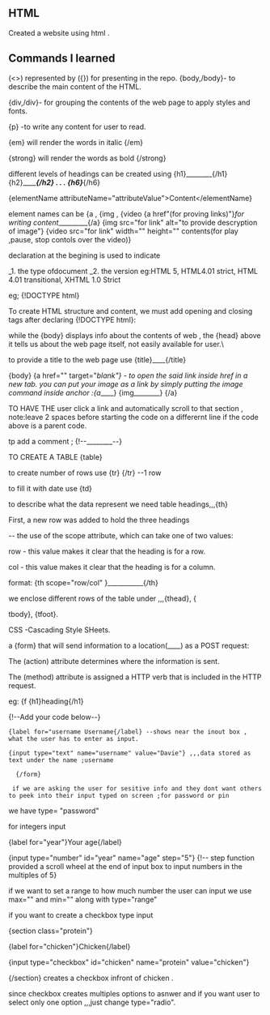 **HTML**
--- 

Created a website using html .

**Commands I learned**
---

(<>) represented by ({}) for presenting in the repo.
{body,/body}- to describe the main content of the HTML.
 
{div,/div}- for grouping the contents of the web page to apply styles and fonts.

{p} -to write any content for user to read.

{em} will render the words in italic {/em}

{strong} will render the words as bold {/strong}

different levels of headings can be created using 
{h1}________{/h1}
{h2}_______{/h2}
.
.
.
{h6}___{/h6}

{elementName attributeName="attributeValue">Content</elementName}

element names can be {a , {img , {video
{a href"(for proving links)"}_for writing content__________{/a}
{img src="for link" alt="to provide descryption of image"}
{video src="for link" width="" height="" contents(for play ,pause, stop contols over the video)}

declaration at the begining is used to indicate 

_1. the type ofdocument _2. the version  eg:HTML 5, HTML4.01 strict, HTML 4.01 transitional, XHTML 1.0 Strict

eg; {!DOCTYPE html}

To create HTML structure and content, we must add opening and closing <html> tags after declaring {!DOCTYPE html}:

while the {body} displays info about the contents of web , the {head} above it tells us about the web page itself, not easily available for user.\

to provide a title to the web page use {title}____{/title}

{body}
{a href="" target="_blank"} - to open the said link inside href in a new tab.
you can put your image as a link by simply putting the image command inside anchor :{a_____} {img________} {/a}

TO HAVE THE user click a link and automatically scroll to that section ,
note:leave 2 spaces before starting the code on a differernt line if the code above is a parent code.

tp add a comment ; {!--________--}

TO CREATE A TABLE {table}


to create number of rows use {tr} {/tr} --1 row

to fill it with date use {td}

to describe what the data represent we need table headings,,,{th}

First, a new row was added to hold the three headings

-- the use of the scope attribute, which can take one of two values:



row - this value makes it clear that the heading is for a row.

col - this value makes it clear that the heading is for a column.

format: {th scope="row/col" }___________{/th}

we enclose different rows of the table under ,,,{thead}, {

tbody}, {tfoot}.

CSS -Cascading Style SHeets.

 a {form} that will send information to a location(____) as a POST request:

The (action) attribute determines where the information is sent.

The (method) attribute is assigned a HTTP verb that is included in the HTTP request.

eg: {f {h1}heading{/h1}

{!--Add your code below--}
        
	{label for="username Username{/label} --shows near the inout box , what the user has to enter as input.
        
	{input type="text" name="username" value="Davie"} ,,,data stored as text under the name ;username
     
      {/form}
      
     if we are asking the user for sesitive info and they dont want others to peek into their input typed on screen ;for password or pin 

we have type= "password"

for integers input 

{label for="year"}Your age{/label}

{input type="number" id="year" name="age" step="5"}  {!-- step function provided a scroll wheel at the end of input box to input numbers in the multiples of 5}

if we want to set a range to how much number the user can input we use max="" and min="" along with type="range"

if you want to create a checkbox type input

{section class="protein"}
 
 {label for="chicken"}Chicken{/label}
 
 {input type="checkbox" id="chicken" name="protein" value="chicken"}
 
{/section} creates a checkbox infront of chicken .

since checkbox creates multiples options to asnwer and if you want user to select only one option ,,,just change type="radio".
